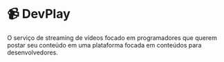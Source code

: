 # 📹 DevPlay
O serviço de streaming de vídeos focado em programadores que querem postar seu conteúdo em uma plataforma focada em conteúdos para desenvolvedores.

